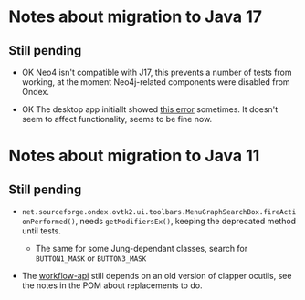 # Notes about migration to Java 17

## Still pending
  * OK Neo4 isn't compatible with J17, this prevents a number of tests from
    working, at the moment Neo4j-related components were disabled from
    Ondex. 

  * OK The desktop app initiallt showed [this error][10] sometimes. It doesn't seem to affect
    functionality, seems to be fine now.

[10]: https://bugs.openjdk.org/browse/JDK-8283347


# Notes about migration to Java 11
	
## Still pending

  * `net.sourceforge.ondex.ovtk2.ui.toolbars.MenuGraphSearchBox.fireActionPerformed()`, needs 
  `getModifiersEx()`, keeping the deprecated method until tests.
  	* The same for some Jung-dependant classes, search for `BUTTON1_MASK` or `BUTTON3_MASK`

  * The [workflow-api](ondex-base/core/workflow-api/pom.xml) still depends on an old version of
  clapper ocutils, see the notes in the POM about replacements to do.
